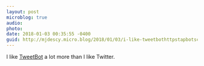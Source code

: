 ```yaml
---
layout: post
microblog: true
audio: 
photo: 
date: 2018-01-03 00:35:55 -0400
guid: http://mjdescy.micro.blog/2018/01/03/i-like-tweetbothttpstapbotscomtweetbot.html
---
```

I like [TweetBot](https://tapbots.com/tweetbot/) a lot more than I like Twitter.
